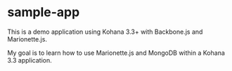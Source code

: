 sample-app
==========

This is a demo application using Kohana 3.3+ with Backbone.js and Marionette.js.

My goal is to learn how to use Marionette.js and MongoDB within a Kohana 3.3 application.

